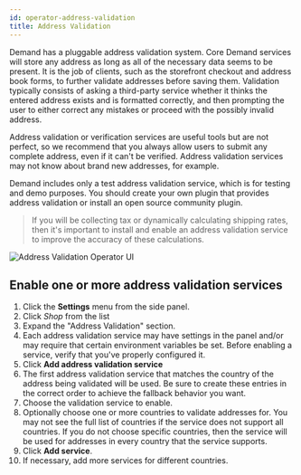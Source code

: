 ```yaml
---
id: operator-address-validation
title: Address Validation
---
```


Demand has a pluggable address validation system. Core Demand services will store any address as long as all of the necessary data seems to be present. It is the job of clients, such as the storefront checkout and address book forms, to further validate addresses before saving them. Validation typically consists of asking a third-party service whether it thinks the entered address exists and is formatted correctly, and then prompting the user to either correct any mistakes or proceed with the possibly invalid address.

Address validation or verification services are useful tools but are not perfect, so we recommend that you always allow users to submit any complete address, even if it can't be verified. Address validation services may not know about brand new addresses, for example.

Demand includes only a test address validation service, which is for testing and demo purposes. You should create your own plugin that provides address validation or install an open source community plugin.

> If you will be collecting tax or dynamically calculating shipping rates, then it's important to install and enable an address validation service to improve the accuracy of these calculations.

![](/assets/operator-ui-address-validation.png "Address Validation Operator UI")

## Enable one or more address validation services
1. Click the <i class="rui font-icon fa fa-cog"></i> **Settings** menu from the side panel.
2. Click *Shop* from the list
3. Expand the "Address Validation" section.
4. Each address validation service may have settings in the panel and/or may require that certain environment variables be set. Before enabling a service, verify that you've properly configured it.
4. Click **Add address validation service**
5. The first address validation service that matches the country of the address being validated will be used. Be sure to create these entries in the correct order to achieve the fallback behavior you want.
6. Choose the validation service to enable.
7. Optionally choose one or more countries to validate addresses for. You may not see the full list of countries if the service does not support all countries. If you do not choose specific countries, then the service will be used for addresses in every country that the service supports.
8. Click **Add service**.
9. If necessary, add more services for different countries.
